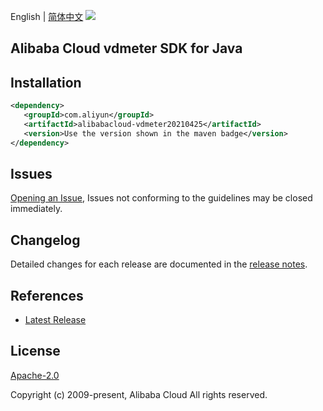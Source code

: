 English | [简体中文](README-CN.md)
![](https://aliyunsdk-pages.alicdn.com/icons/AlibabaCloud.svg)

## Alibaba Cloud vdmeter SDK for Java

## Installation

```xml
<dependency>
   <groupId>com.aliyun</groupId>
   <artifactId>alibabacloud-vdmeter20210425</artifactId>
   <version>Use the version shown in the maven badge</version>
</dependency>
```

## Issues
[Opening an Issue](https://github.com/aliyun/alibabacloud-java-async-sdk/issues/new), Issues not conforming to the guidelines may be closed immediately.

## Changelog
Detailed changes for each release are documented in the [release notes](./ChangeLog.txt).

## References
* [Latest Release](https://github.com/aliyun/alibabacloud-async-java-sdk/)

## License
[Apache-2.0](http://www.apache.org/licenses/LICENSE-2.0)

Copyright (c) 2009-present, Alibaba Cloud All rights reserved.